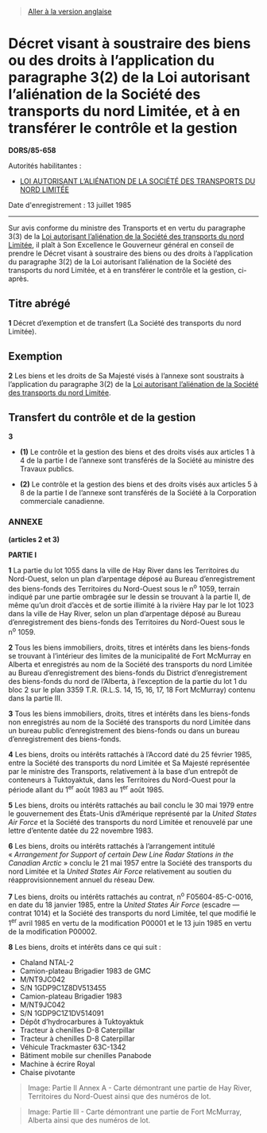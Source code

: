 > [Aller à la version anglaise](/en/Regulations/Statutory%20Orders%20and%20Regulations/85/658.md)

# Décret visant à soustraire des biens ou des droits à l’application du paragraphe 3(2) de la Loi autorisant l’aliénation de la Société des transports du nord Limitée, et à en transférer le contrôle et la gestion

**DORS/85-658**

Autorités habilitantes : 
- [LOI AUTORISANT L’ALIÉNATION DE LA SOCIÉTÉ DES TRANSPORTS DU NORD LIMITÉE](/fr/Lois/Lois%20du%20Canada/1985/ch.%2035.md)

Date d'enregistrement : 13 juillet 1985

----------

Sur avis conforme du ministre des Transports et en vertu du paragraphe 3(3) de la [Loi autorisant l’aliénation de la Société des transports du nord Limitée](/fr/Lois/Lois%20du%20Canada/1985/ch.%2035.md), il plaît à Son Excellence le Gouverneur général en conseil de prendre le Décret visant à soustraire des biens ou des droits à l’application du paragraphe 3(2) de la Loi autorisant l’aliénation de la Société des transports du nord Limitée, et à en transférer le contrôle et la gestion, ci-après.




## Titre abrégé


**1** Décret d’exemption et de transfert (La Société des transports du nord Limitée).




## Exemption


**2** Les biens et les droits de Sa Majesté visés à l’annexe sont soustraits à l’application du paragraphe 3(2) de la [Loi autorisant l’aliénation de la Société des transports du nord Limitée](/fr/Lois/Lois%20du%20Canada/1985/ch.%2035.md).




## Transfert du contrôle et de la gestion


**3** 

- **(1)** Le contrôle et la gestion des biens et des droits visés aux articles 1 à 4 de la partie I de l’annexe sont transférés de la Société au ministre des Travaux publics.

- **(2)** Le contrôle et la gestion des biens et des droits visés aux articles 5 à 8 de la partie I de l’annexe sont transférés de la Société à la Corporation commerciale canadienne.




### **ANNEXE** 
**(articles 2 et 3)**

**PARTIE I** 

**1** La partie du lot 1055 dans la ville de Hay River dans les Territoires du Nord-Ouest, selon un plan d’arpentage déposé au Bureau d’enregistrement des biens-fonds des Territoires du Nord-Ouest sous le n<sup>o</sup> 1059, terrain indiqué par une partie ombragée sur le dessin se trouvant à la partie II, de même qu’un droit d’accès et de sortie illimité à la rivière Hay par le lot 1023 dans la ville de Hay River, selon un plan d’arpentage déposé au Bureau d’enregistrement des biens-fonds des Territoires du Nord-Ouest sous le n<sup>o</sup> 1059.


**2** Tous les biens immobiliers, droits, titres et intérêts dans les biens-fonds se trouvant à l’intérieur des limites de la municipalité de Fort McMurray en Alberta et enregistrés au nom de la Société des transports du nord Limitée au Bureau d’enregistrement des biens-fonds du District d’enregistrement des biens-fonds du nord de l’Alberta, à l’exception de la partie du lot 1 du bloc 2 sur le plan 3359 T.R. (R.L.S. 14, 15, 16, 17, 18 Fort McMurray) contenu dans la partie III.


**3** Tous les biens immobiliers, droits, titres et intérêts dans les biens-fonds non enregistrés au nom de la Société des transports du nord Limitée dans un bureau public d’enregistrement des biens-fonds ou dans un bureau d’enregistrement des biens-fonds.


**4** Les biens, droits ou intérêts rattachés à l’Accord daté du 25 février 1985, entre la Société des transports du nord Limitée et Sa Majesté représentée par le ministre des Transports, relativement à la base d’un entrepôt de conteneurs à Tuktoyaktuk, dans les Territoires du Nord-Ouest pour la période allant du 1<sup>er</sup> août 1983 au 1<sup>er</sup> août 1985.


**5** Les biens, droits ou intérêts rattachés au bail conclu le 30 mai 1979 entre le gouvernement des États-Unis d’Amérique représenté par la *United States Air Force* et la Société des transports du nord Limitée et renouvelé par une lettre d’entente datée du 22 novembre 1983.


**6** Les biens, droits ou intérêts rattachés à l’arrangement intitulé « *Arrangement for Support of certain Dew Line Radar Stations in the Canadian Arctic* » conclu le 21 mai 1957 entre la Société des transports du nord Limitée et la *United States Air Force* relativement au soutien du réapprovisionnement annuel du réseau Dew.


**7** Les biens, droits ou intérêts rattachés au contrat, n<sup>o</sup> F05604-85-C-0016, en date du 18 janvier 1985, entre la *United States Air Force* (escadre — contrat 1014) et la Société des transports du nord Limitée, tel que modifié le 1<sup>er</sup> avril 1985 en vertu de la modification P00001 et le 13 juin 1985 en vertu de la modification P00002.


**8** Les biens, droits et intérêts dans ce qui suit :
- Chaland NTAL-2
- Camion-plateau Brigadier 1983 de GMC
- M/NT9JC042
- S/N 1GDP9C1Z8DV513455
- Camion-plateau Brigadier 1983
- M/NT9JC042
- S/N 1GDP9C1Z1DV514091
- Dépôt d’hydrocarbures à Tuktoyaktuk
- Tracteur à chenilles D-8 Caterpillar
- Tracteur à chenilles D-8 Caterpillar
- Véhicule Trackmaster 63C-1342
- Bâtiment mobile sur chenilles Panabode
- Machine à écrire Royal
- Chaise pivotante


> Image: Partie II Annex A - Carte démontrant une partie de Hay River, Territoires du Nord-Ouest ainsi que des numéros de lot.

> Image: Partie III - Carte démontrant une partie de Fort McMurray, Alberta ainsi que des numéros de lot.


